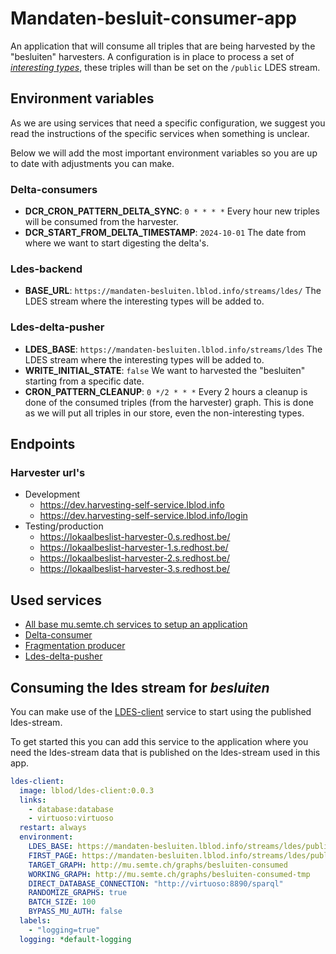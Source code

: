 # Mandaten-besluit-consumer-app

An application that will consume all triples that are being harvested by the "besluiten" harvesters. A configuration is in place to process a set of [_interesting types_](config/ldes-delta-pusher/ldes-instances.ts), these triples will than be set on the `/public` LDES stream.

## Environment variables

As we are using services that need a specific configuration, we suggest you read the instructions of the specific services when something is unclear.

Below we will add the most important environment variables so you are up to date with adjustments you can make.

### Delta-consumers

- **DCR_CRON_PATTERN_DELTA_SYNC**: `0 * * * *` Every hour new triples will be consumed from the harvester.
- **DCR_START_FROM_DELTA_TIMESTAMP**: `2024-10-01` The date from where we want to start digesting the delta's.

### Ldes-backend

- **BASE_URL**: `https://mandaten-besluiten.lblod.info/streams/ldes/` The LDES stream where the interesting types will be added to.

### Ldes-delta-pusher

- **LDES_BASE**: `https://mandaten-besluiten.lblod.info/streams/ldes` The LDES stream where the interesting types will be added to.
- **WRITE_INITIAL_STATE**: `false` We want to harvested the "besluiten" starting from a specific date.
- **CRON_PATTERN_CLEANUP**: `0 */2 * * *` Every 2 hours a cleanup is done of the consumed triples (from the harvester) graph. This is done as we will put all triples in our store, even the non-interesting types.

## Endpoints

### Harvester url's

- Development
  - https://dev.harvesting-self-service.lblod.info
  - https://dev.harvesting-self-service.lblod.info/login
- Testing/production
  - https://lokaalbeslist-harvester-0.s.redhost.be/
  - https://lokaalbeslist-harvester-1.s.redhost.be/
  - https://lokaalbeslist-harvester-2.s.redhost.be/
  - https://lokaalbeslist-harvester-3.s.redhost.be/

## Used services

- [All base mu.semte.ch services to setup an application](https://semantic.works/docs)
- [Delta-consumer](https://github.com/lblod/delta-consumer?tab=readme-ov-file#delta-consumer)
- [Fragmentation producer](https://github.com/redpencilio/fragmentation-producer-service?tab=readme-ov-file#implementation-of-an-tree-fragmentation-service)
- [Ldes-delta-pusher](https://github.com/redpencilio/ldes-delta-pusher-service?tab=readme-ov-file#ldes-publisher-service)

## Consuming the ldes stream for _besluiten_

You can make use of the [LDES-client](https://github.com/lblod/ldes-client?tab=readme-ov-file#ldes-client) service to start using the published ldes-stream.

To get started this you can add this service to the application where you need the ldes-stream data that is published on the ldes-stream used in this app.

```yml
ldes-client:
  image: lblod/ldes-client:0.0.3
  links:
    - database:database
    - virtuoso:virtuoso
  restart: always
  environment:
    LDES_BASE: https://mandaten-besluiten.lblod.info/streams/ldes/public/
    FIRST_PAGE: https://mandaten-besluiten.lblod.info/streams/ldes/public/1
    TARGET_GRAPH: http://mu.semte.ch/graphs/besluiten-consumed
    WORKING_GRAPH: http://mu.semte.ch/graphs/besluiten-consumed-tmp
    DIRECT_DATABASE_CONNECTION: "http://virtuoso:8890/sparql"
    RANDOMIZE_GRAPHS: true
    BATCH_SIZE: 100
    BYPASS_MU_AUTH: false
  labels:
    - "logging=true"
  logging: *default-logging
```
